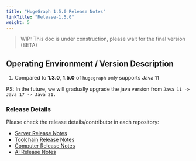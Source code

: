 ```yaml
---
title: "HugeGraph 1.5.0 Release Notes"
linkTitle: "Release-1.5.0"
weight: 5
---
```


> WIP: This doc is under construction, please wait for the final version (BETA) 

## Operating Environment / Version Description

1. Compared to **1.3.0**, **1.5.0** of `hugegraph` only supports Java 11

PS: In the future, we will gradually upgrade the java version from `Java 11 -> Java 17 -> Java 21.`

### Release Details

Please check the release details/contributor in each repository:

- [Server Release Notes](https://github.com/apache/incubator-hugegraph/releases)
- [Toolchain Release Notes](https://github.com/apache/incubator-hugegraph-toolchain/releases)
- [Computer Release Notes](https://github.com/apache/incubator-hugegraph-computer/releases)
- [AI Release Notes](https://github.com/apache/incubator-hugegraph-ai/releases)
